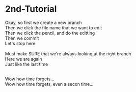 # 2nd-Tutorial
Okay, so first we create a new branch
<br>
Then we click the file name that we want to edit
<br>
Then we click the pencil, and do the editting
<br>
Then we commit
<br> Let's stop here
<br> <br>
Must make SURE that we're always looking at the right branch
<br>
Here we are again
<br> Just like the last time

<br>
Wow how time forgets...

<br>
Wow how time forgets, even a secon time...
